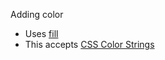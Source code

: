 Adding color

 * Uses [fill](https://developer.mozilla.org/en-US/docs/Web/SVG/Tutorial/Fills_and_Strokes)
 * This accepts [CSS Color Strings](https://developer.mozilla.org/en-US/docs/Web/CSS/color_value)
